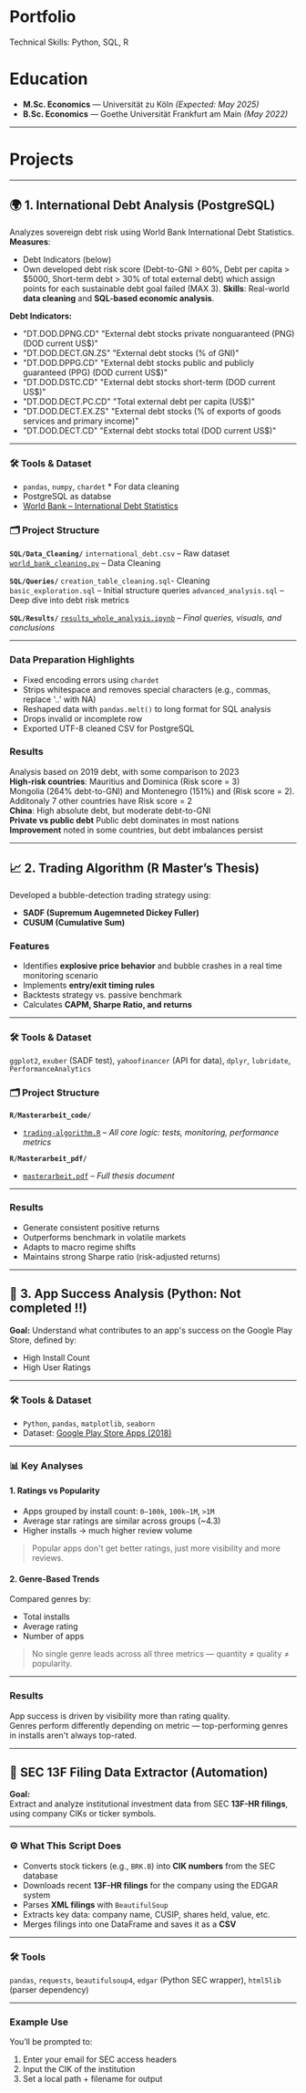# Portfolio

Technical Skills: Python, SQL, R

# Education

- **M.Sc. Economics** — Universität zu Köln _(Expected: May 2025)_
- **B.Sc. Economics** — Goethe Universität Frankfurt am Main _(May 2022)_

---

# Projects

---

## 🌍 1. International Debt Analysis (PostgreSQL)

Analyzes sovereign debt risk using World Bank International Debt Statistics. 
**Measures**: 
- Debt Indicators (below)
- Own developed debt risk score (Debt-to-GNI > 60%, Debt per capita > $5000, Short-term debt > 30% of total external debt) which assign points for each sustainable debt goal failed (MAX 3). 
**Skills**: Real-world **data cleaning** and **SQL-based economic analysis**.

**Debt Indicators:**
- "DT.DOD.DPNG.CD"	"External debt stocks private nonguaranteed (PNG) (DOD current US$)"
- "DT.DOD.DECT.GN.ZS"	"External debt stocks (% of GNI)"
- "DT.DOD.DPPG.CD"	"External debt stocks public and publicly guaranteed (PPG) (DOD current US$)"
- "DT.DOD.DSTC.CD"	"External debt stocks short-term (DOD current US$)"
- "DT.DOD.DECT.PC.CD"	"Total external debt per capita (US$)"
- "DT.DOD.DECT.EX.ZS"	"External debt stocks (% of exports of goods services and primary income)"
- "DT.DOD.DECT.CD"	"External debt stocks total (DOD current US$)"

---

### 🛠 Tools & Dataset
- `pandas`, `numpy`, `chardet` * For data cleaning
-  PostgreSQL as databse
- [World Bank – International Debt Statistics](https://databank.worldbank.org/source/international-debt-statistics)

### 🗂️ Project Structure
**`SQL/Data_Cleaning/`**
`international_debt.csv` – Raw dataset
[`world_bank_cleaning.py`](SQL/Data_Cleaning/world_bank_cleaning.py) –  Data Cleaning 

**`SQL/Queries/`**
`creation_table_cleaning.sql`- Cleaning
`basic_exploration.sql` – Initial structure queries
`advanced_analysis.sql` – Deep dive into debt risk metrics

**`SQL/Results/`**
[`results_whole_analysis.ipynb`](SQL/Results/results_whole_analysis.ipynb) – *Final queries, visuals, and conclusions*

---

### Data Preparation Highlights
- Fixed encoding errors using `chardet`
- Strips whitespace and removes special characters (e.g., commas, replace '..' with NA)
- Reshaped data with `pandas.melt()` to long format for SQL analysis
- Drops invalid or incomplete row
- Exported UTF-8 cleaned CSV for PostgreSQL

### Results  
Analysis based on 2019 debt, with some comparison to 2023  
**High-risk countries**: Mauritius and Dominica (Risk score = 3)  
Mongolia (264% debt-to-GNI) and Montenegro (151%) and (Risk score = 2).  
Additonaly 7 other countries have Risk score = 2  
**China**: High absolute debt, but moderate debt-to-GNI  
**Private vs public debt** Public debt dominates in most nations  
**Improvement** noted in some countries, but debt imbalances persist  

---

## 📈 2. Trading Algorithm (R Master’s Thesis)

Developed a bubble-detection trading strategy using:
- **SADF (Supremum Augemneted Dickey Fuller)**
- **CUSUM (Cumulative Sum)**

### Features
- Identifies **explosive price behavior** and bubble crashes in a real time monitoring scenario
- Implements **entry/exit timing rules**
- Backtests strategy vs. passive benchmark
- Calculates **CAPM, Sharpe Ratio, and returns**
  
---

### 🛠 Tools & Dataset
`ggplot2`, `exuber` (SADF test), `yahoofinancer` (API for data), `dplyr`, `lubridate`, `PerformanceAnalytics`

### 🗂️ Project Structure
**`R/Masterarbeit_code/`**
- [`trading-algorithm.R`](R/Masterarbeit_code/trading-algorithm.R) – *All core logic: tests, monitoring, performance metrics*

**`R/Masterarbeit_pdf/`**
- [`masterarbeit.pdf`](R/Masterarbeit_code/trading-algorithm.R) – *Full thesis document*
  
---

###  Results
- Generate consistent positive returns
- Outperforms benchmark in volatile markets
- Adapts to macro regime shifts
- Maintains strong Sharpe ratio (risk-adjusted returns)

---


## 📱 3. App Success Analysis (Python: Not completed !!)

**Goal:** Understand what contributes to an app's success on the Google Play Store, defined by:
- High Install Count
- High User Ratings
  
---

### 🛠 Tools & Dataset
- `Python`, `pandas`, `matplotlib`, `seaborn`
- Dataset: [Google Play Store Apps (2018)](https://github.com/schlende/practical-pandas-projects/blob/master/datasets/google-play-store-11-2018.csv)
  
---

### 📊 Key Analyses

#### 1. Ratings vs Popularity
- Apps grouped by install count: `0–100k`, `100k–1M`, `>1M`
- Average star ratings are similar across groups (~4.3)
- Higher installs → much higher review volume
> Popular apps don't get better ratings, just more visibility and more reviews.

#### 2. Genre-Based Trends
Compared genres by:
  - Total installs
  - Average rating
  - Number of apps
> No single genre leads across all three metrics — quantity ≠ quality ≠ popularity.

---
### Results

App success is driven by visibility more than rating quality.  
Genres perform differently depending on metric — top-performing genres in installs aren't always top-rated.

---

## 🧾 SEC 13F Filing Data Extractor (Automation)

**Goal:**  
Extract and analyze institutional investment data from SEC **13F-HR filings**, using company CIKs or ticker symbols.

---

### ⚙️ What This Script Does

-  Converts stock tickers (e.g., `BRK.B`) into **CIK numbers** from the SEC database
-  Downloads recent **13F-HR filings** for the company using the EDGAR system
-  Parses **XML filings** with `BeautifulSoup`
-  Extracts key data: company name, CUSIP, shares held, value, etc.
-  Merges filings into one DataFrame and saves it as a **CSV**

---

### 🛠 Tools
`pandas`, `requests`, `beautifulsoup4`,  `edgar` (Python SEC wrapper),  `html5lib` (parser dependency)

---

###  Example Use
You’ll be prompted to:
1. Enter your email for SEC access headers
2. Input the CIK of the institution
3. Set a local path + filename for output



